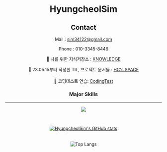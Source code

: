 
<div align="center">
  
# HyungcheolSim 

## Contact

Mail : sim34122@gmail.com

Phone : 010-3345-8446

📌 나를 위한 지식저장소 : [KNOWLEDGE](https://boundless-pudding-4e9.notion.site/1c576d2b40504039aa6a916a67a57ca2?v=cdf24696c710402389e712cec6b2546e&pvs=4)
<br/>

📌 23.05.15부터 작성한 TIL, 프로젝트 문서들  :  [HC's SPACE](https://boundless-pudding-4e9.notion.site/52b4c2b020af4e8a87783ee7fe86e373?v=0949c3a516b346129a1d62a33dbcb23d&pvs=4/)
<br/>
<br/>
📌 코딩테스트 연습: [CodingTest](https://github.com/HyungcheolSim/CodingTests/)
### Major Skills

---

<p herf="https://skillicons.dev">
  <img src="https://skillicons.dev/icons?i=java,spring,hibernate,mysql,aws&perline=5"/>
</p>

<br/>

[![HyungcheolSim's GitHub stats](https://github-readme-stats.vercel.app/api?username=HyungcheolSim)](https://github.com/anuraghazra/github-readme-stats)
<br/>
<br/>
<br/>
![Top Langs](https://github-readme-stats.vercel.app/api/top-langs/?username=HyungcheolSim&layout=compact&theme=dark) 




</div> 
